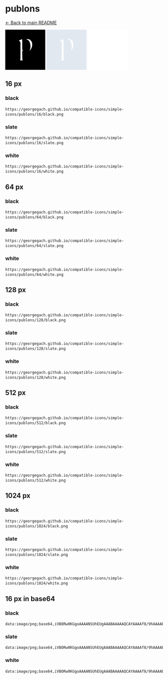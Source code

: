 # publons

[← Back to main README](../../README.md)


<img src="./128/black.png" width="128" alt="publons black icon" />
<img src="./128/slate.png" width="128" alt="publons slate icon" />
<img src="./128/white.png" width="128" alt="publons white icon" />

## 16 px

### black
```
https://georgegach.github.io/compatible-icons/simple-icons/publons/16/black.png
```

### slate
```
https://georgegach.github.io/compatible-icons/simple-icons/publons/16/slate.png
```

### white
```
https://georgegach.github.io/compatible-icons/simple-icons/publons/16/white.png
```

## 64 px

### black
```
https://georgegach.github.io/compatible-icons/simple-icons/publons/64/black.png
```

### slate
```
https://georgegach.github.io/compatible-icons/simple-icons/publons/64/slate.png
```

### white
```
https://georgegach.github.io/compatible-icons/simple-icons/publons/64/white.png
```

## 128 px

### black
```
https://georgegach.github.io/compatible-icons/simple-icons/publons/128/black.png
```

### slate
```
https://georgegach.github.io/compatible-icons/simple-icons/publons/128/slate.png
```

### white
```
https://georgegach.github.io/compatible-icons/simple-icons/publons/128/white.png
```

## 512 px

### black
```
https://georgegach.github.io/compatible-icons/simple-icons/publons/512/black.png
```

### slate
```
https://georgegach.github.io/compatible-icons/simple-icons/publons/512/slate.png
```

### white
```
https://georgegach.github.io/compatible-icons/simple-icons/publons/512/white.png
```

## 1024 px

### black
```
https://georgegach.github.io/compatible-icons/simple-icons/publons/1024/black.png
```

### slate
```
https://georgegach.github.io/compatible-icons/simple-icons/publons/1024/slate.png
```

### white
```
https://georgegach.github.io/compatible-icons/simple-icons/publons/1024/white.png
```

## 16 px in base64

### black
```
data:image/png;base64,iVBORw0KGgoAAAANSUhEUgAAABAAAAAQCAYAAAAf8/9hAAAABmJLR0QA/wD/AP+gvaeTAAAAsUlEQVQ4jcXTPQrCQBAF4E/xNyAIIgj2nsXG1s6beSNvINqJpSI2Gn9ikRQhmkVR8MGwsMy8efNmt4LEF6h+U/wTglrJ/REHdLDDDUO031FwxQpTXNDCHIsyFcmL2GCcdU+wxARxMTfkQX68CD0vNhYiiHHPjTVDI9SliD3q2GIgNTQos4h+dkZoZvGE0Ag36Ra6gZxSgpr0HVRCxbKEorNnnLDGSGrck3khgo/w/8/0AKMZJonvxu6LAAAAAElFTkSuQmCC
```

### slate
```
data:image/png;base64,iVBORw0KGgoAAAANSUhEUgAAABAAAAAQCAYAAAAf8/9hAAAABmJLR0QA/wD/AP+gvaeTAAAA3klEQVQ4ja2RMUpDYRCEv9k882IgKIhi8BYexs7K69jaeSOvYGUhqdRgZV7ejpUgyf8nhueWy+zHzKxeFh9mwMSQ438BNKWl4VNmSTDDvCH14CvM8V4HktYhPUfEDUmHNbH0CDz9KYLtBvvC8gnBCHmuzDs77hHdXgCABZn6HW+q6M+wtj5WLVHKlZMEEKzdcwseb+qKJQKQeid8BHrN9KXQrCSrAgTnGJCnEi3QlnTVCA56UIc5rbqsAkwTZmlbu44rAH1ZTFJ+kBiDVrsAhQ7cyrTA9Y+dAx0cNoMB34z9ThkXJsbnAAAAAElFTkSuQmCC
```

### white
```
data:image/png;base64,iVBORw0KGgoAAAANSUhEUgAAABAAAAAQCAYAAAAf8/9hAAAABmJLR0QA/wD/AP+gvaeTAAAAuElEQVQ4jcXTS2oCQRSF4a9jG7UhJCCK4twlZebI7biE7Chb0GmGijjx1baD7oD0o0wwkANFFUXd/946VTfKsizzgJ4eCf4TQNywv8MWL1gjxQS9n1RwxhLvOKGLD3zWZaoDxBjiFS2MMceiAN4F3IK+laCPyouFAEdcivUZMzyHspS1QRtfGMkNDZZZ1qCYE3SKUVHoCqnctLfAmUZALP8HUSgYoppeOGCPFaZy4yrmhQC/0v830xUBOCOAo89aNwAAAABJRU5ErkJggg==
```

